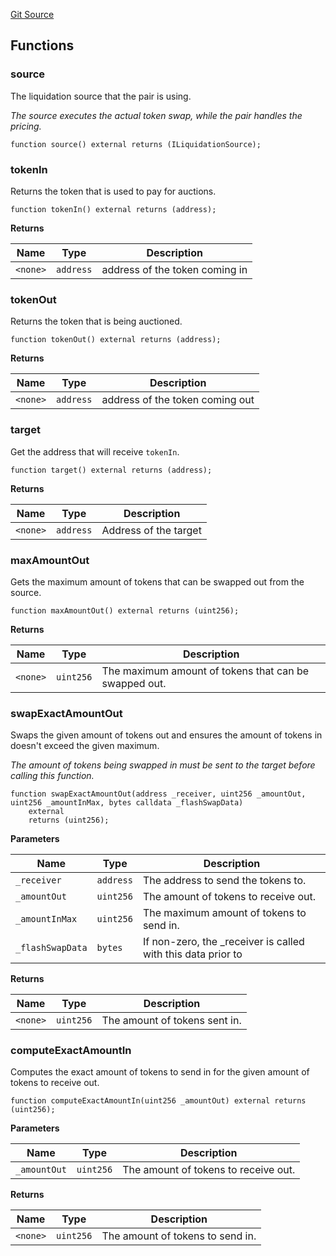 [Git Source](https://github.com/GenerationSoftware/pt-v5-liquidator-interfaces/blob/b934e0ae66eeb2e2feb978e5edd2bd0b8b1eacf6/src/interfaces/ILiquidationPair.sol)


## Functions
### source

The liquidation source that the pair is using.

*The source executes the actual token swap, while the pair handles the pricing.*


```solidity
function source() external returns (ILiquidationSource);
```

### tokenIn

Returns the token that is used to pay for auctions.


```solidity
function tokenIn() external returns (address);
```
**Returns**

|Name|Type|Description|
|----|----|-----------|
|`<none>`|`address`|address of the token coming in|


### tokenOut

Returns the token that is being auctioned.


```solidity
function tokenOut() external returns (address);
```
**Returns**

|Name|Type|Description|
|----|----|-----------|
|`<none>`|`address`|address of the token coming out|


### target

Get the address that will receive `tokenIn`.


```solidity
function target() external returns (address);
```
**Returns**

|Name|Type|Description|
|----|----|-----------|
|`<none>`|`address`|Address of the target|


### maxAmountOut

Gets the maximum amount of tokens that can be swapped out from the source.


```solidity
function maxAmountOut() external returns (uint256);
```
**Returns**

|Name|Type|Description|
|----|----|-----------|
|`<none>`|`uint256`|The maximum amount of tokens that can be swapped out.|


### swapExactAmountOut

Swaps the given amount of tokens out and ensures the amount of tokens in doesn't exceed the given maximum.

*The amount of tokens being swapped in must be sent to the target before calling this function.*


```solidity
function swapExactAmountOut(address _receiver, uint256 _amountOut, uint256 _amountInMax, bytes calldata _flashSwapData)
    external
    returns (uint256);
```
**Parameters**

|Name|Type|Description|
|----|----|-----------|
|`_receiver`|`address`|The address to send the tokens to.|
|`_amountOut`|`uint256`|The amount of tokens to receive out.|
|`_amountInMax`|`uint256`|The maximum amount of tokens to send in.|
|`_flashSwapData`|`bytes`|If non-zero, the _receiver is called with this data prior to|

**Returns**

|Name|Type|Description|
|----|----|-----------|
|`<none>`|`uint256`|The amount of tokens sent in.|


### computeExactAmountIn

Computes the exact amount of tokens to send in for the given amount of tokens to receive out.


```solidity
function computeExactAmountIn(uint256 _amountOut) external returns (uint256);
```
**Parameters**

|Name|Type|Description|
|----|----|-----------|
|`_amountOut`|`uint256`|The amount of tokens to receive out.|

**Returns**

|Name|Type|Description|
|----|----|-----------|
|`<none>`|`uint256`|The amount of tokens to send in.|


